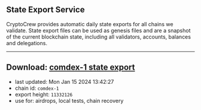 ## State Export Service
CryptoCrew provides automatic daily state exports for all chains we validate. State export files can be used as genesis files and are a snapshot of the current blockchain state, including all validators, accounts, balances and delegations.

---
**Download: [comdex-1 state export](https://dl.ccvalidators.com/SERVICE/comdex/comdex-1_export_11332126.json)**
---

- last updated: Mon Jan 15 2024 13:42:27
- chain id: `comdex-1`
- export height: `11332126`
- use for: airdrops, local tests, chain recovery
